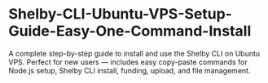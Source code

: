 # Shelby-CLI-Ubuntu-VPS-Setup-Guide-Easy-One-Command-Install
A complete step-by-step guide to install and use the Shelby CLI on Ubuntu VPS.  Perfect for new users — includes easy copy-paste commands for Node.js setup, Shelby CLI install, funding, upload, and file management.
